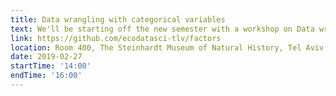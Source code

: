```yaml
---
title: Data wrangling with categorical variables
text: We'll be starting off the new semester with a workshop on Data wrangling with categorical variables. We'll talk about how to work with factors when importing, visualizing, and modeling your data.  We'll be using the dplyr, ggplot2, and forcats packages from the tidyverse.
link: https://github.com/ecodatasci-tlv/factors
location: Room 400, The Steinhardt Museum of Natural History, Tel Aviv
date: 2019-02-27
startTime: '14:00'
endTime: '16:00'
---
```

